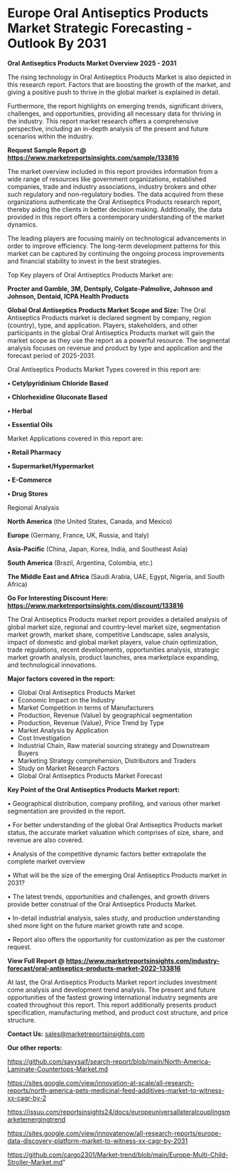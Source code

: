  # Europe Oral Antiseptics Products Market Strategic Forecasting - Outlook By 2031

<Strong> Oral Antiseptics Products Market Overview 2025 - 2031</strong>

The rising technology in Oral Antiseptics Products Market is also depicted in this research report. Factors that are boosting the growth of the market, and giving a positive push to thrive in the global market is explained in detail.

Furthermore, the report highlights on emerging trends, significant drivers, challenges, and opportunities, providing all necessary data for thriving in the industry. This report market research offers a comprehensive perspective, including an in-depth analysis of the present and future scenarios within the industry.

<strong>Request Sample Report @ <a href=https://www.marketreportsinsights.com/sample/133816>https://www.marketreportsinsights.com/sample/133816</a></strong>

The market overview included in this report provides information from a wide range of resources like government organizations, established companies, trade and industry associations, industry brokers and other such regulatory and non-regulatory bodies. The data acquired from these organizations authenticate the Oral Antiseptics Products research report, thereby aiding the clients in better decision making. Additionally, the data provided in this report offers a contemporary understanding of the market dynamics.

The leading players are focusing mainly on technological advancements in order to improve efficiency. The long-term development patterns for this market can be captured by continuing the ongoing process improvements and financial stability to invest in the best strategies.

Top Key players of Oral Antiseptics Products Market are:

<strong>Procter and Gamble, 3M, Dentsply, Colgate-Palmolive, Johnson and Johnson, Dentaid, ICPA Health Products</strong>

<strong><b>Global Oral Antiseptics Products Market Scope and Size:</b></strong>
The Oral Antiseptics Products market is declared segment by company, region (country), type, and application. Players, stakeholders, and other participants in the global Oral Antiseptics Products market will gain the market scope as they use the report as a powerful resource. The segmental analysis focuses on revenue and product by type and application and the forecast period of 2025-2031.

Oral Antiseptics Products Market Types covered in this report are:

<strong>• Cetylpyridinium Chloride Based

• Chlorhexidine Gluconate Based

• Herbal

• Essential Oils</strong>

Market Applications covered in this report are:

<strong>• Retail Pharmacy

• Supermarket/Hypermarket

• E-Commerce

• Drug Stores</strong> 

Regional Analysis

<strong>North America</strong> (the United States, Canada, and Mexico)

<strong>Europe</strong> (Germany, France, UK, Russia, and Italy)

<strong>Asia-Pacific</strong> (China, Japan, Korea, India, and Southeast Asia)

<strong>South America</strong> (Brazil, Argentina, Colombia, etc.)

<strong>The Middle East and Africa</strong> (Saudi Arabia, UAE, Egypt, Nigeria, and South Africa)

<strong>Go For Interesting Discount Here: <a href=https://www.marketreportsinsights.com/discount/133816>https://www.marketreportsinsights.com/discount/133816</a></strong>

The Oral Antiseptics Products market report provides a detailed analysis of global market size, regional and country-level market size, segmentation market growth, market share, competitive Landscape, sales analysis, impact of domestic and global market players, value chain optimization, trade regulations, recent developments, opportunities analysis, strategic market growth analysis, product launches, area marketplace expanding, and technological innovations.

<strong><b>Major factors covered in the report:</b></strong>
<ul>
  <li>Global Oral Antiseptics Products Market </li>
  <li>Economic Impact on the Industry</li>
  <li>Market Competition in terms of Manufacturers</li>
  <li>Production, Revenue (Value) by geographical segmentation</li>
  <li>Production, Revenue (Value), Price Trend by Type</li>
  <li>Market Analysis by Application</li>
  <li>Cost Investigation</li>
  <li>Industrial Chain, Raw material sourcing strategy and Downstream Buyers</li>
  <li>Marketing Strategy comprehension, Distributors and Traders</li>
  <li>Study on Market Research Factors</li>
  <li>Global Oral Antiseptics Products Market Forecast</li>
</ul>

<strong><b>Key Point of the Oral Antiseptics Products Market report:</b></strong>

• Geographical distribution, company profiling, and various other market segmentation are provided in the report.

• For better understanding of the global Oral Antiseptics Products market status, the accurate market valuation which comprises of size, share, and revenue are also covered.

• Analysis of the competitive dynamic factors better extrapolate the complete market overview

• What will be the size of the emerging Oral Antiseptics Products market in 2031?

• The latest trends, opportunities and challenges, and growth drivers provide better construal of the Oral Antiseptics Products Market.

• In-detail industrial analysis, sales study, and production understanding shed more light on the future market growth rate and scope.

• Report also offers the opportunity for customization as per the customer request.

<strong><b>View Full Report @ <a href=https://www.marketreportsinsights.com/industry-forecast/oral-antiseptics-products-market-2022-133816>https://www.marketreportsinsights.com/industry-forecast/oral-antiseptics-products-market-2022-133816</a></b></strong>


At last, the Oral Antiseptics Products Market report includes investment come analysis and development trend analysis. The present and future opportunities of the fastest growing international industry segments are coated throughout this report. This report additionally presents product specification, manufacturing method, and product cost structure, and price structure.

<strong>Contact Us:</strong>
sales@marketreportsinsights.com

<strong>Our other reports:</strong>

<a href=https://github.com/sayysaif/search-report/blob/main/North-America-Laminate-Countertops-Market.md>https://github.com/sayysaif/search-report/blob/main/North-America-Laminate-Countertops-Market.md</a>

<a href=https://sites.google.com/view/innovation-at-scale/all-research-reports/north-america-pets-medicinal-feed-additives-market-to-witness-xx-cagr-by-2>https://sites.google.com/view/innovation-at-scale/all-research-reports/north-america-pets-medicinal-feed-additives-market-to-witness-xx-cagr-by-2</a>

<a href=https://issuu.com/reportsinsights24/docs/europeuniversallateralcouplingsmarketemergingtrend>https://issuu.com/reportsinsights24/docs/europeuniversallateralcouplingsmarketemergingtrend</a>

<a href=https://sites.google.com/view/innovatenow/all-research-reports/europe-data-discovery-platform-market-to-witness-xx-cagr-by-2031>https://sites.google.com/view/innovatenow/all-research-reports/europe-data-discovery-platform-market-to-witness-xx-cagr-by-2031</a>

<a href=https://github.com/cargo2301/Market-trend/blob/main/Europe-Multi-Child-Stroller-Market.md>https://github.com/cargo2301/Market-trend/blob/main/Europe-Multi-Child-Stroller-Market.md</a>"
